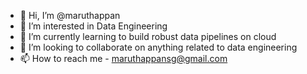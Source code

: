 - 👋 Hi, I’m @maruthappan
- 👀 I’m interested in Data Engineering
- 🌱 I’m currently learning to build robust data pipelines on cloud
- 💞️ I’m looking to collaborate on anything related to data engineering
- 📫 How to reach me - maruthappansg@gmail.com

<!---
maruthappan/maruthappan is a ✨ special ✨ repository because its `README.md` (this file) appears on your GitHub profile.
You can click the Preview link to take a look at your changes.
--->
